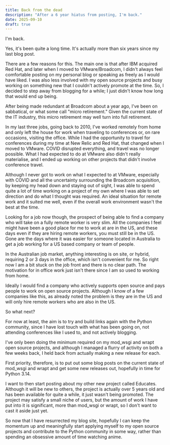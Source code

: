 ```yaml
---
title: Back from the dead
description: "After a 6 year hiatus from posting, I'm back."
date: 2025-09-10
draft: true
---
```


I'm back.

Yes, it's been quite a long time. It's actually more than six years since my last blog post.

There are a few reasons for this. The main one is that after IBM acquired Red Hat, and later when I moved to VMware/Broadcom, I didn't always feel comfortable posting on my personal blog or speaking as freely as I would have liked. I was also less involved with my open source projects and busy working on something new that I couldn't actively promote at the time. So, I decided to step away from blogging for a while; I just didn't know how long that would end up being.

After being made redundant at Broadcom about a year ago, I've been on sabbatical, or what some call "micro retirement." Given the current state of the IT industry, this micro retirement may well turn into full retirement.

In my last three jobs, going back to 2010, I've worked remotely from home and only left the house for work when traveling to conferences or, on rare occasions, visiting the office. While I had the opportunity to travel for conferences during my time at New Relic and Red Hat, that changed when I moved to VMware. COVID disrupted everything, and travel was no longer possible. What I had expected to do at VMware also didn't really materialise, and I ended up working on other projects that didn't involve conference travel.

Although I never got to work on what I expected to at VMware, especially with COVID and all the uncertainty surrounding the Broadcom acquisition, by keeping my head down and staying out of sight, I was able to spend quite a lot of time working on a project of my own where I was able to set direction and do what I thought was required. An ideal situation for remote work and it suited me well, even if the overall work environment wasn't the best at the time.

Looking for a job now though, the prospect of being able to find a company who will take on a fully remote worker is very slim. All the companies I feel might have been a good place for me to work at are in the US, and these days even if they are hiring remote workers, you must still be in the US. Gone are the days where it was easier for someone located in Australia to get a job working for a US based company or team of people.

In the Australian job market, anything interesting is on site, or hybrid, requiring 2 or 3 days in the office, which isn't convenient for me. So right now I am a bit stuck on the job front and there is no clear path. The motivation for in office work just isn't there since I am so used to working from home.

Ideally I would find a company who actively supports open source and pays people to work on open source projects. Although I know of a few companies like this, as already noted the problem is they are in the US and will only hire remote workers who are also in the US.

So what next?

For now at least, the aim is to try and build links again with the Python community, since I have lost touch with what has been going on, not attending conferences like I used to, and not actively blogging.

I've only been doing the minimum required on my mod_wsgi and wrapt open source projects, and although I managed a flurry of activity on both a few weeks back, I held back from actually making a new release for each.

First priority, therefore, is to put out some blog posts on the current state of mod_wsgi and wrapt and get some new releases out, hopefully in time for Python 3.14.

I want to then start posting about my other new project called Educates. Although it will be new to others, the project is actually over 5 years old and has been available for quite a while, it just wasn't being promoted. The project may satisfy a small niche of users, but the amount of work I have put into it is significant, more than mod_wsgi or wrapt, so I don't want to cast it aside just yet.

So now that I have resurrected my blog site, hopefully I can keep the momentum up and meaningfully start applying myself to my open source projects and contribute to the Python community in some way, rather than spending an obsessive amount of time watching anime.
